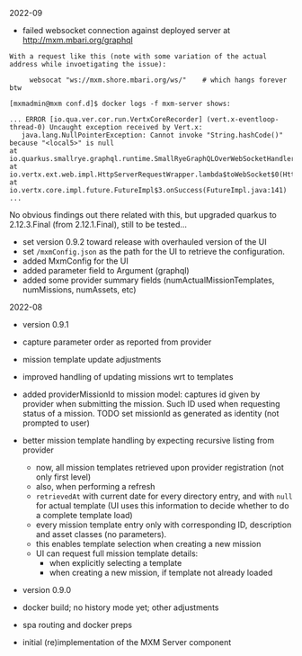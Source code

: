2022-09

- failed websocket connection against deployed server at http://mxm.mbari.org/graphql
```
With a request like this (note with some variation of the actual address while invoetigating the issue):

     websocat "ws://mxm.shore.mbari.org/ws/"    # which hangs forever btw

[mxmadmin@mxm conf.d]$ docker logs -f mxm-server shows:

... ERROR [io.qua.ver.cor.run.VertxCoreRecorder] (vert.x-eventloop-thread-0) Uncaught exception received by Vert.x:
   java.lang.NullPointerException: Cannot invoke "String.hashCode()" because "<local5>" is null
at io.quarkus.smallrye.graphql.runtime.SmallRyeGraphQLOverWebSocketHandler.lambda$doHandle$4(SmallRyeGraphQLOverWebSocketHandler.java:38)
at io.vertx.ext.web.impl.HttpServerRequestWrapper.lambda$toWebSocket$0(HttpServerRequestWrapper.java:355)
at io.vertx.core.impl.future.FutureImpl$3.onSuccess(FutureImpl.java:141)
...
```

No obvious findings out there related with this, but upgraded quarkus to 2.12.3.Final (from 2.12.1.Final),
still to be tested...

- set version 0.9.2 toward release with overhauled version of the UI
- set `/mxmConfig.json` as the path for the UI to retrieve the configuration.
- added MxmConfig for the UI
- added parameter field to Argument (graphql)
- added some provider summary fields (numActualMissionTemplates, numMissions, numAssets, etc)

2022-08

- version 0.9.1
- capture parameter order as reported from provider
- mission template update adjustments
- improved handling of updating missions wrt to templates
- added providerMissionId to mission model: captures id given by provider when submitting the mission.
  Such ID used when requesting status of a mission.
  TODO set missionId as generated as identity (not prompted to user)
- better mission template handling by expecting recursive listing from provider
  - now, all mission templates retrieved upon provider registration (not only first level)
  - also, when performing a refresh
  - `retrievedAt` with current date for every directory entry, and with `null` for actual template
    (UI uses this information to decide whether to do a complete template load)
  - every mission template entry only with corresponding ID, description and asset classes (no parameters).
  - this enables template selection when creating a new mission
  - UI can request full mission template details:
    - when explicitly selecting a template 
    - when creating a new mission, if template not already loaded

- version 0.9.0
- docker build; no history mode yet; other adjustments
- spa routing and docker preps
- initial (re)implementation of the MXM Server component
